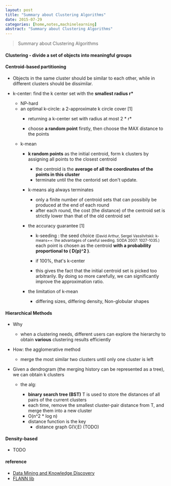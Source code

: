 ```yaml
---
layout: post
title: "Summary about Clustering Algorithms"
date: 2015-07-29
categories: [home,notes,machinelearning]
abstract: "Summary about Clustering Algorithms"
---
```

> Summary about Clustering Algorithms 

#### Clustering - divide a set of objects into meaningful groups

#### Centroid-based partitioning
   * Objects in the same cluster should be similar to each other, while in different clusters should be dissimilar.

   * k-center: find the k center set with the **smallest radius r\***

	   - NP-hard
	   - an optimal k-circle: a 2-approximate k circle cover [1]
		   + returning a k-center set with radius at most 2 * r*

		   + choose **a random point** firstly, then choose the MAX distance to the points

	 * k-mean  
	   - **k random points** as the initial centroid, form k clusters by assigning all points to the closest centroid
           + the centroid is the **average of all the coordinates of the points in this cluster**
           + terminate until the the centorid set don't update.  

	   - k-means alg always terminates

		   +  only a finite number of centroid sets that can possibily be produced at the end of each round
		   +  after each round, the cost (the distance) of the centroid set is strictly lower than that of the old centroid set

	   - the accuracy guarantee [1]
		   +   k-seeding : the seed choice <small>(David Arthur, Sergei Vassilvitskii: k-means++: the advantages of careful seeding. SODA 2007: 1027-1035.)</small> 
               each point is chosen as the centroid **with a probability proportional to ( D(p)^2 )**.

           +   if 100%, that's k-center

           +   this gives the fact that the initial centroid set is picked too arbitrarily.
               By doing so more carefully, we can significantly improve the approximation ratio.

	   - the limitation of k-mean
		   +   differing sizes, differing density, Non-globular shapes


#### Hierarchical Methods
   * Why
	  - when a clustering needs, different users can explore the hierarchy to obtain **various** clustering results efficiently

   * How: the agglomerative method
       - merge the most similar two clusters until only one cluster is left

   * Given a dendrogram (the merging history can be represented as a tree), we can obtain k clusters
	   - the alg:
	       + **binary search tree (BST)** T is used to store the distances of all pairs of the current clusters
	       + each time, remove the smallest cluster-pair distance from T, and merge them into a new cluster
		   + O(n^2 * log n)

		 - distance function is the key
		   + distance graph G(V,E) (TODO)


#### Density-based
  * TODO

#### reference
  * [Data Mining and Knowledge Discovery](http://www.cse.cuhk.edu.hk/~taoyf/course/cmsc5724/spr15/cmsc5724.html)
  * [FLANN lib](http://www.cs.ubc.ca/research/flann/)
